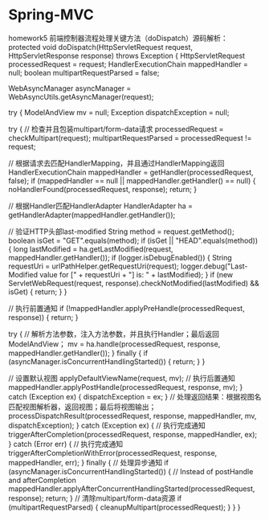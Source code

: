 # Spring-MVC
homework5
前端控制器流程处理关键方法（doDispatch）源码解析：
protected void doDispatch(HttpServletRequest request, HttpServletResponse response) throws Exception {
HttpServletRequest processedRequest = request;
HandlerExecutionChain mappedHandler = null;
boolean multipartRequestParsed = false;

WebAsyncManager asyncManager = WebAsyncUtils.getAsyncManager(request);

try {
ModelAndView mv = null;
Exception dispatchException = null;

try {
// 检查并且包装multipart/form-data请求
processedRequest = checkMultipart(request);
multipartRequestParsed = processedRequest != request;

// 根据请求去匹配HandlerMapping，并且通过HandlerMapping返回HandlerExecutionChain
mappedHandler = getHandler(processedRequest, false);
if (mappedHandler == null || mappedHandler.getHandler() == null) {
noHandlerFound(processedRequest, response);
return;
}

// 根据Handler匹配HandlerAdapter
HandlerAdapter ha = getHandlerAdapter(mappedHandler.getHandler());

// 验证HTTP头部last-modified
String method = request.getMethod();
boolean isGet = "GET".equals(method);
if (isGet || "HEAD".equals(method)) {
long lastModified = ha.getLastModified(request, mappedHandler.getHandler());
if (logger.isDebugEnabled()) {
String requestUri = urlPathHelper.getRequestUri(request);
logger.debug("Last-Modified value for [" + requestUri + "] is: " + lastModified);
}
if (new ServletWebRequest(request, response).checkNotModified(lastModified) && isGet) {
return;
}
}

// 执行前置通知
if (!mappedHandler.applyPreHandle(processedRequest, response)) {
return;
}

try {
// 解析方法参数，注入方法参数，并且执行Handler；最后返回ModelAndView；
mv = ha.handle(processedRequest, response, mappedHandler.getHandler());
}
finally {
if (asyncManager.isConcurrentHandlingStarted()) {
return;
}
}

// 设置默认视图
applyDefaultViewName(request, mv);
// 执行后置通知
mappedHandler.applyPostHandle(processedRequest, response, mv);
}
catch (Exception ex) {
dispatchException = ex;
}
// 处理返回结果：根据视图名匹配视图解析器，返回视图；最后将视图输出；
processDispatchResult(processedRequest, response, mappedHandler, mv, dispatchException);
}
catch (Exception ex) {
// 执行完成通知
triggerAfterCompletion(processedRequest, response, mappedHandler, ex);
}
catch (Error err) {
// 执行完成通知
triggerAfterCompletionWithError(processedRequest, response, mappedHandler, err);
}
finally {
// 处理异步通知
if (asyncManager.isConcurrentHandlingStarted()) {
// Instead of postHandle and afterCompletion
mappedHandler.applyAfterConcurrentHandlingStarted(processedRequest, response);
return;
}
// 清除multipart/form-data资源
if (multipartRequestParsed) {
cleanupMultipart(processedRequest);
}
}
}
